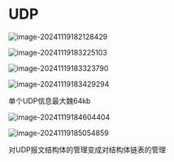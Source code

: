 # UDP

![image-20241119182128429](D:\code\study\notes_stu\c++_note\picture\image-20241119182128429.png)

![image-20241119183225103](D:\code\study\notes_stu\c++_note\picture\image-20241119183225103.png)

![image-20241119183323790](D:\code\study\notes_stu\c++_note\picture\image-20241119183323790.png)

![image-20241119183429294](D:\code\study\notes_stu\c++_note\picture\image-20241119183429294.png)

单个UDP信息最大魏64kb

![image-20241119184604404](D:\code\study\notes_stu\c++_note\picture\image-20241119184604404.png)

![image-20241119185054859](D:\code\study\notes_stu\c++_note\picture\image-20241119185054859.png)

对UDP报文结构体的管理变成对结构体链表的管理
